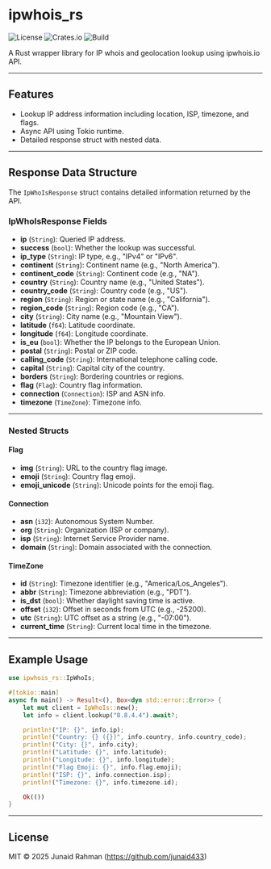 # ipwhois_rs

![License](https://img.shields.io/crates/l/ipwhois_rs)
![Crates.io](https://img.shields.io/crates/v/ipwhois_rs)
![Build](https://img.shields.io/github/actions/workflow/status/Junaid433/ipwhois_rs/ci.yml?branch=master)

A Rust wrapper library for IP whois and geolocation lookup using ipwhois.io API.

---

## Features

- Lookup IP address information including location, ISP, timezone, and flags.
- Async API using Tokio runtime.
- Detailed response struct with nested data.

---

## Response Data Structure

The `IpWhoIsResponse` struct contains detailed information returned by the API.

### IpWhoIsResponse Fields

- **ip** (`String`): Queried IP address.
- **success** (`bool`): Whether the lookup was successful.
- **ip_type** (`String`): IP type, e.g., "IPv4" or "IPv6".
- **continent** (`String`): Continent name (e.g., "North America").
- **continent_code** (`String`): Continent code (e.g., "NA").
- **country** (`String`): Country name (e.g., "United States").
- **country_code** (`String`): Country code (e.g., "US").
- **region** (`String`): Region or state name (e.g., "California").
- **region_code** (`String`): Region code (e.g., "CA").
- **city** (`String`): City name (e.g., "Mountain View").
- **latitude** (`f64`): Latitude coordinate.
- **longitude** (`f64`): Longitude coordinate.
- **is_eu** (`bool`): Whether the IP belongs to the European Union.
- **postal** (`String`): Postal or ZIP code.
- **calling_code** (`String`): International telephone calling code.
- **capital** (`String`): Capital city of the country.
- **borders** (`String`): Bordering countries or regions.
- **flag** (`Flag`): Country flag information.
- **connection** (`Connection`): ISP and ASN info.
- **timezone** (`TimeZone`): Timezone info.

---

### Nested Structs

#### Flag

- **img** (`String`): URL to the country flag image.
- **emoji** (`String`): Country flag emoji.
- **emoji_unicode** (`String`): Unicode points for the emoji flag.

#### Connection

- **asn** (`i32`): Autonomous System Number.
- **org** (`String`): Organization (ISP or company).
- **isp** (`String`): Internet Service Provider name.
- **domain** (`String`): Domain associated with the connection.

#### TimeZone

- **id** (`String`): Timezone identifier (e.g., "America/Los_Angeles").
- **abbr** (`String`): Timezone abbreviation (e.g., "PDT").
- **is_dst** (`bool`): Whether daylight saving time is active.
- **offset** (`i32`): Offset in seconds from UTC (e.g., -25200).
- **utc** (`String`): UTC offset as a string (e.g., "-07:00").
- **current_time** (`String`): Current local time in the timezone.

---

## Example Usage

```rust
use ipwhois_rs::IpWhoIs;

#[tokio::main]
async fn main() -> Result<(), Box<dyn std::error::Error>> {
    let mut client = IpWhoIs::new();
    let info = client.lookup("8.8.4.4").await?;

    println!("IP: {}", info.ip);
    println!("Country: {} ({})", info.country, info.country_code);
    println!("City: {}", info.city);
    println!("Latitude: {}", info.latitude);
    println!("Longitude: {}", info.longitude);
    println!("Flag Emoji: {}", info.flag.emoji);
    println!("ISP: {}", info.connection.isp);
    println!("Timezone: {}", info.timezone.id);

    Ok(())
}

````

---

## License

MIT © 2025 Junaid Rahman (https://github.com/junaid433)

```

